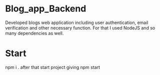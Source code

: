 # Blog_app_Backend
Developed blogs web application including user authentication, email verification and other necessary function. For that I used NodeJS  and so many dependencies as well.
# Start
npm i . after that start project giving npm start
